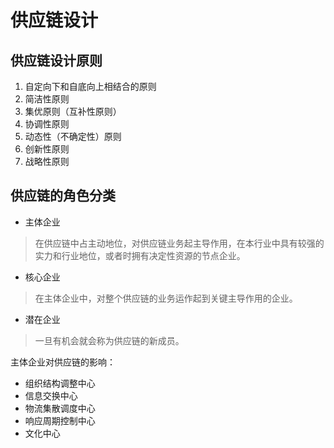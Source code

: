 # 供应链设计

## 供应链设计原则

1. 自定向下和自底向上相结合的原则
2. 简洁性原则
3. 集优原则（互补性原则）
4. 协调性原则
5. 动态性（不确定性）原则
6. 创新性原则
7. 战略性原则

## 供应链的角色分类

- 主体企业
> 在供应链中占主动地位，对供应链业务起主导作用，在本行业中具有较强的实力和行业地位，或者时拥有决定性资源的节点企业。

- 核心企业
> 在主体企业中，对整个供应链的业务运作起到关键主导作用的企业。

- 潜在企业
> 一旦有机会就会称为供应链的新成员。

主体企业对供应链的影响：
- 组织结构调整中心
- 信息交换中心
- 物流集散调度中心
- 响应周期控制中心
- 文化中心


